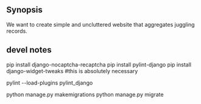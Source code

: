 ## Synopsis
We want to create simple and uncluttered website that aggregates juggling records. 



## devel notes
pip install django-nocaptcha-recaptcha
pip install pylint-django
pip install django-widget-tweaks #this is absolutely necessary

pylint --load-plugins pylint_django 


python manage.py makemigrations 
python manage.py migrate
